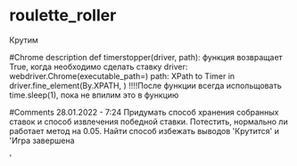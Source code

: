 # roulette_roller
Крутим

#Chrome description
def timerstopper(driver, path): функция возвращает True, когда необходимо сделать ставку
driver: webdriver.Chrome(executable_path=<path to driver>)
path: XPath to Timer in driver.fine_element(By.XPATH, <XPath>)
!!!!После функции всегда испольщовать time.sleep(1), пока не впилим это в функцию

#Comments
28.01.2022 - 7:24
    Придумать способ хранения собранных ставок и способ извлечения победной ставки.
Потестить, нормально ли работает метод на 0.05. 
Найти способ избежать выводов 'Крутится' и 'Игра завершена

'